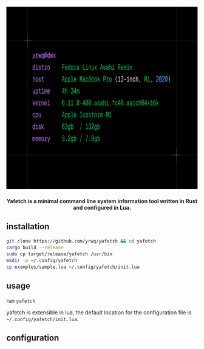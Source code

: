 <p align="center">
  <img src="assets/preview_sample.png" width=640px height=480px />
</p>

<h4 align="center">Yafetch is a minimal command line system information tool written in Rust and configured in Lua. </h4>

## installation

```bash
git clone https://github.com/yrwq/yafetch && cd yafetch
cargo build --release
sudo cp target/release/yafetch /usr/bin
mkdir -p ~/.config/yafetch
cp examples/sample.lua ~/.config/yafetch/init.lua
```

## usage

run `yafetch`

yafetch is extensible in lua, the default location for the configuration file is `~/.config/yafetch/init.lua`.

## configuration

